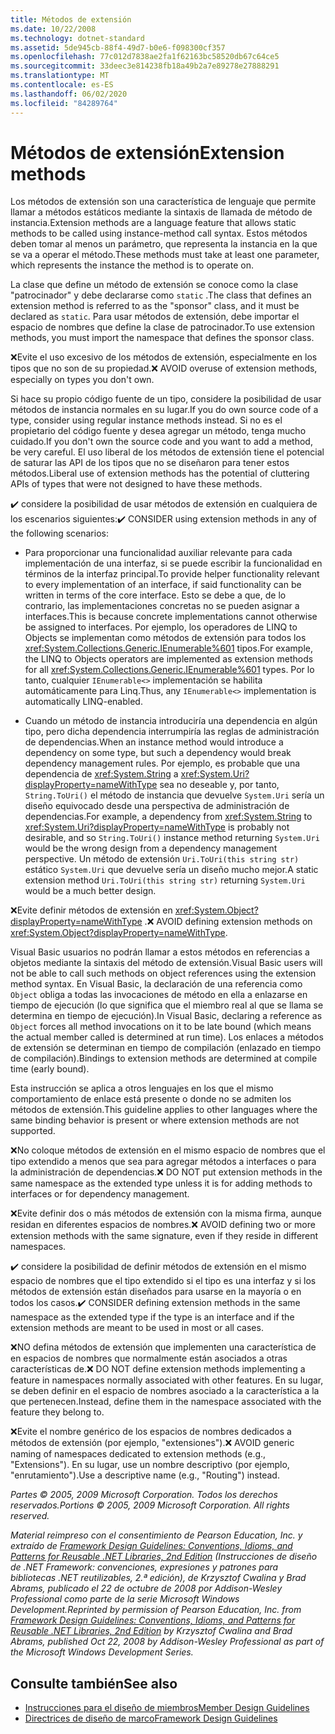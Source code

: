```yaml
---
title: Métodos de extensión
ms.date: 10/22/2008
ms.technology: dotnet-standard
ms.assetid: 5de945cb-88f4-49d7-b0e6-f098300cf357
ms.openlocfilehash: 77c012d7838ae2fa1f62163bc58520db67c64ce5
ms.sourcegitcommit: 33deec3e814238fb18a49b2a7e89278e27888291
ms.translationtype: MT
ms.contentlocale: es-ES
ms.lasthandoff: 06/02/2020
ms.locfileid: "84289764"
---
```

# <a name="extension-methods"></a><span data-ttu-id="2ccc4-102">Métodos de extensión</span><span class="sxs-lookup"><span data-stu-id="2ccc4-102">Extension methods</span></span>

<span data-ttu-id="2ccc4-103">Los métodos de extensión son una característica de lenguaje que permite llamar a métodos estáticos mediante la sintaxis de llamada de método de instancia.</span><span class="sxs-lookup"><span data-stu-id="2ccc4-103">Extension methods are a language feature that allows static methods to be called using instance-method call syntax.</span></span> <span data-ttu-id="2ccc4-104">Estos métodos deben tomar al menos un parámetro, que representa la instancia en la que se va a operar el método.</span><span class="sxs-lookup"><span data-stu-id="2ccc4-104">These methods must take at least one parameter, which represents the instance the method is to operate on.</span></span>

 <span data-ttu-id="2ccc4-105">La clase que define un método de extensión se conoce como la clase "patrocinador" y debe declararse como `static` .</span><span class="sxs-lookup"><span data-stu-id="2ccc4-105">The class that defines an extension method is referred to as the "sponsor" class, and it must be declared as `static`.</span></span> <span data-ttu-id="2ccc4-106">Para usar métodos de extensión, debe importar el espacio de nombres que define la clase de patrocinador.</span><span class="sxs-lookup"><span data-stu-id="2ccc4-106">To use extension methods, you must import the namespace that defines the sponsor class.</span></span>

 <span data-ttu-id="2ccc4-107">❌Evite el uso excesivo de los métodos de extensión, especialmente en los tipos que no son de su propiedad.</span><span class="sxs-lookup"><span data-stu-id="2ccc4-107">❌ AVOID overuse of extension methods, especially on types you don't own.</span></span>

 <span data-ttu-id="2ccc4-108">Si hace su propio código fuente de un tipo, considere la posibilidad de usar métodos de instancia normales en su lugar.</span><span class="sxs-lookup"><span data-stu-id="2ccc4-108">If you do own source code of a type, consider using regular instance methods instead.</span></span> <span data-ttu-id="2ccc4-109">Si no es el propietario del código fuente y desea agregar un método, tenga mucho cuidado.</span><span class="sxs-lookup"><span data-stu-id="2ccc4-109">If you don't own the source code and you want to add a method, be very careful.</span></span> <span data-ttu-id="2ccc4-110">El uso liberal de los métodos de extensión tiene el potencial de saturar las API de los tipos que no se diseñaron para tener estos métodos.</span><span class="sxs-lookup"><span data-stu-id="2ccc4-110">Liberal use of extension methods has the potential of cluttering APIs of types that were not designed to have these methods.</span></span>

 <span data-ttu-id="2ccc4-111">✔️ considere la posibilidad de usar métodos de extensión en cualquiera de los escenarios siguientes:</span><span class="sxs-lookup"><span data-stu-id="2ccc4-111">✔️ CONSIDER using extension methods in any of the following scenarios:</span></span>

- <span data-ttu-id="2ccc4-112">Para proporcionar una funcionalidad auxiliar relevante para cada implementación de una interfaz, si se puede escribir la funcionalidad en términos de la interfaz principal.</span><span class="sxs-lookup"><span data-stu-id="2ccc4-112">To provide helper functionality relevant to every implementation of an interface, if said functionality can be written in terms of the core interface.</span></span> <span data-ttu-id="2ccc4-113">Esto se debe a que, de lo contrario, las implementaciones concretas no se pueden asignar a interfaces.</span><span class="sxs-lookup"><span data-stu-id="2ccc4-113">This is because concrete implementations cannot otherwise be assigned to interfaces.</span></span> <span data-ttu-id="2ccc4-114">Por ejemplo, los operadores de LINQ to Objects se implementan como métodos de extensión para todos los <xref:System.Collections.Generic.IEnumerable%601> tipos.</span><span class="sxs-lookup"><span data-stu-id="2ccc4-114">For example, the LINQ to Objects operators are implemented as extension methods for all <xref:System.Collections.Generic.IEnumerable%601> types.</span></span> <span data-ttu-id="2ccc4-115">Por lo tanto, cualquier `IEnumerable<>` implementación se habilita automáticamente para Linq.</span><span class="sxs-lookup"><span data-stu-id="2ccc4-115">Thus, any `IEnumerable<>` implementation is automatically LINQ-enabled.</span></span>

- <span data-ttu-id="2ccc4-116">Cuando un método de instancia introduciría una dependencia en algún tipo, pero dicha dependencia interrumpiría las reglas de administración de dependencias.</span><span class="sxs-lookup"><span data-stu-id="2ccc4-116">When an instance method would introduce a dependency on some type, but such a dependency would break dependency management rules.</span></span> <span data-ttu-id="2ccc4-117">Por ejemplo, es probable que una dependencia de <xref:System.String> a <xref:System.Uri?displayProperty=nameWithType> sea no deseable y, por tanto, `String.ToUri()` el método de instancia que devuelve `System.Uri` sería un diseño equivocado desde una perspectiva de administración de dependencias.</span><span class="sxs-lookup"><span data-stu-id="2ccc4-117">For example, a dependency from <xref:System.String> to <xref:System.Uri?displayProperty=nameWithType> is probably not desirable, and so `String.ToUri()` instance method returning `System.Uri` would be the wrong design from a dependency management perspective.</span></span> <span data-ttu-id="2ccc4-118">Un método de extensión `Uri.ToUri(this string str)` estático `System.Uri` que devuelve sería un diseño mucho mejor.</span><span class="sxs-lookup"><span data-stu-id="2ccc4-118">A static extension method `Uri.ToUri(this string str)` returning `System.Uri` would be a much better design.</span></span>

 <span data-ttu-id="2ccc4-119">❌Evite definir métodos de extensión en <xref:System.Object?displayProperty=nameWithType> .</span><span class="sxs-lookup"><span data-stu-id="2ccc4-119">❌ AVOID defining extension methods on <xref:System.Object?displayProperty=nameWithType>.</span></span>

 <span data-ttu-id="2ccc4-120">Visual Basic usuarios no podrán llamar a estos métodos en referencias a objetos mediante la sintaxis del método de extensión.</span><span class="sxs-lookup"><span data-stu-id="2ccc4-120">Visual Basic users will not be able to call such methods on object references using the extension method syntax.</span></span> <span data-ttu-id="2ccc4-121">En Visual Basic, la declaración de una referencia como `Object` obliga a todas las invocaciones de método en ella a enlazarse en tiempo de ejecución (lo que significa que el miembro real al que se llama se determina en tiempo de ejecución).</span><span class="sxs-lookup"><span data-stu-id="2ccc4-121">In Visual Basic, declaring a reference as `Object` forces all method invocations on it to be late bound (which means the actual member called is determined at run time).</span></span> <span data-ttu-id="2ccc4-122">Los enlaces a métodos de extensión se determinan en tiempo de compilación (enlazado en tiempo de compilación).</span><span class="sxs-lookup"><span data-stu-id="2ccc4-122">Bindings to extension methods are determined at compile time (early bound).</span></span>

 <span data-ttu-id="2ccc4-123">Esta instrucción se aplica a otros lenguajes en los que el mismo comportamiento de enlace está presente o donde no se admiten los métodos de extensión.</span><span class="sxs-lookup"><span data-stu-id="2ccc4-123">This guideline applies to other languages where the same binding behavior is present or where extension methods are not supported.</span></span>

 <span data-ttu-id="2ccc4-124">❌No coloque métodos de extensión en el mismo espacio de nombres que el tipo extendido a menos que sea para agregar métodos a interfaces o para la administración de dependencias.</span><span class="sxs-lookup"><span data-stu-id="2ccc4-124">❌ DO NOT put extension methods in the same namespace as the extended type unless it is for adding methods to interfaces or for dependency management.</span></span>

 <span data-ttu-id="2ccc4-125">❌Evite definir dos o más métodos de extensión con la misma firma, aunque residan en diferentes espacios de nombres.</span><span class="sxs-lookup"><span data-stu-id="2ccc4-125">❌ AVOID defining two or more extension methods with the same signature, even if they reside in different namespaces.</span></span>

 <span data-ttu-id="2ccc4-126">✔️ considere la posibilidad de definir métodos de extensión en el mismo espacio de nombres que el tipo extendido si el tipo es una interfaz y si los métodos de extensión están diseñados para usarse en la mayoría o en todos los casos.</span><span class="sxs-lookup"><span data-stu-id="2ccc4-126">✔️ CONSIDER defining extension methods in the same namespace as the extended type if the type is an interface and if the extension methods are meant to be used in most or all cases.</span></span>

 <span data-ttu-id="2ccc4-127">❌NO defina métodos de extensión que implementen una característica de en espacios de nombres que normalmente están asociados a otras características de.</span><span class="sxs-lookup"><span data-stu-id="2ccc4-127">❌ DO NOT define extension methods implementing a feature in namespaces normally associated with other features.</span></span> <span data-ttu-id="2ccc4-128">En su lugar, se deben definir en el espacio de nombres asociado a la característica a la que pertenecen.</span><span class="sxs-lookup"><span data-stu-id="2ccc4-128">Instead, define them in the namespace associated with the feature they belong to.</span></span>

 <span data-ttu-id="2ccc4-129">❌Evite el nombre genérico de los espacios de nombres dedicados a métodos de extensión (por ejemplo, "extensiones").</span><span class="sxs-lookup"><span data-stu-id="2ccc4-129">❌ AVOID generic naming of namespaces dedicated to extension methods (e.g., "Extensions").</span></span> <span data-ttu-id="2ccc4-130">En su lugar, use un nombre descriptivo (por ejemplo, "enrutamiento").</span><span class="sxs-lookup"><span data-stu-id="2ccc4-130">Use a descriptive name (e.g., "Routing") instead.</span></span>

 <span data-ttu-id="2ccc4-131">*Partes &copy; 2005, 2009 Microsoft Corporation. Todos los derechos reservados.*</span><span class="sxs-lookup"><span data-stu-id="2ccc4-131">*Portions &copy; 2005, 2009 Microsoft Corporation. All rights reserved.*</span></span>

 <span data-ttu-id="2ccc4-132">*Material reimpreso con el consentimiento de Pearson Education, Inc. y extraído de [Framework Design Guidelines: Conventions, Idioms, and Patterns for Reusable .NET Libraries, 2nd Edition](https://www.informit.com/store/framework-design-guidelines-conventions-idioms-and-9780321545619) (Instrucciones de diseño de .NET Framework: convenciones, expresiones y patrones para bibliotecas .NET reutilizables, 2.ª edición), de Krzysztof Cwalina y Brad Abrams, publicado el 22 de octubre de 2008 por Addison-Wesley Professional como parte de la serie Microsoft Windows Development.*</span><span class="sxs-lookup"><span data-stu-id="2ccc4-132">*Reprinted by permission of Pearson Education, Inc. from [Framework Design Guidelines: Conventions, Idioms, and Patterns for Reusable .NET Libraries, 2nd Edition](https://www.informit.com/store/framework-design-guidelines-conventions-idioms-and-9780321545619) by Krzysztof Cwalina and Brad Abrams, published Oct 22, 2008 by Addison-Wesley Professional as part of the Microsoft Windows Development Series.*</span></span>

## <a name="see-also"></a><span data-ttu-id="2ccc4-133">Consulte también</span><span class="sxs-lookup"><span data-stu-id="2ccc4-133">See also</span></span>

- [<span data-ttu-id="2ccc4-134">Instrucciones para el diseño de miembros</span><span class="sxs-lookup"><span data-stu-id="2ccc4-134">Member Design Guidelines</span></span>](member.md)
- [<span data-ttu-id="2ccc4-135">Directrices de diseño de marco</span><span class="sxs-lookup"><span data-stu-id="2ccc4-135">Framework Design Guidelines</span></span>](index.md)
